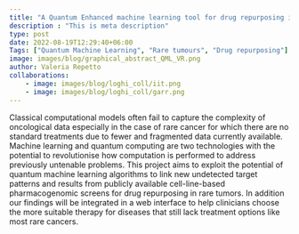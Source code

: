 ```yaml
---
title: "A Quantum Enhanced machine learning tool for drug repurposing in rare cancer "
description : "This is meta description"
type: post
date: 2022-08-19T12:29:40+06:00
Tags: ["Quantum Machine Learning", "Rare tumours", "Drug repurposing"] 
image: images/blog/graphical_abstract_QML_VR.png
author: Valeria Repetto
collaborations:
    - image: images/blog/loghi_coll/iit.png
    - image: images/blog/loghi_coll/garr.png
---
```


Classical computational models often fail to capture the complexity of oncological data especially in the case of rare cancer for which there are no standard treatments due to fewer and fragmented data currently available. Machine learning and quantum computing are two technologies with the potential to revolutionise how computation is performed to address previously untenable problems. This project aims to exploit the potential of quantum machine learning algorithms to link new undetected target patterns and results from publicly available cell-line-based pharmacogenomic screens for drug repurposing in rare tumors. In addition our findings will be integrated in a web interface to help clinicians choose the more suitable therapy for  diseases that  still lack treatment options like most rare cancers.


